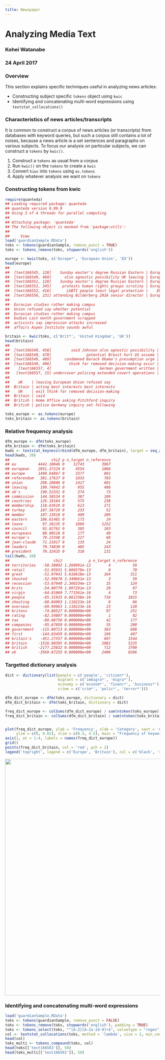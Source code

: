 ```yaml
---
title: Newspaper
---
```


# Analyzing Media Text

### Kohei Watanabe
### 24 April 2017



### Overview

This section explains specific techniques useful in analyzing news articles:

* Constructing subject specific `tokens` object using `kwic`
* Identifying and concatenating multi-word expressions using `textstat_collocations()`

### Characteristics of news articles/transcripts

It is common to construct a corpus of news articles (or transcripts) from databases with keyword queries, but such a corpus still contains a lot of noises, because a news article is a set sentences and paragraphs on various subjects. To focus our analysis on particular subjects, we can construct a `tokens` by `kwic()`.

1. Construct a `tokens` as usual from a corpus
2. Run `kwic()` on the `tokens` to create a `kwic` 
3. Convert `kiwc` into `tokens` using `as.tokens`
4. Apply whatever analysis we want on `tokens`

### Constructing tokens from kwic


```r
require(quanteda)
## Loading required package: quanteda
## quanteda version 0.99.9
## Using 3 of 4 threads for parallel computing
## 
## Attaching package: 'quanteda'
## The following object is masked from 'package:utils':
## 
##     View
load('guardianSample.RData')
toks <- tokens(guardianSample, remove_punct = TRUE)
toks <- tokens_remove(toks, stopwords('english'))

europe <- kwic(toks, c('Europe*', 'European Union', 'EU'))
head(europe)
##                                                                          
##  [text166545, 128]    Sunday master's degree Russian Eastern | European |
##  [text166549, 460]      also agnostic possibility UK leaving | European |
##  [text166551, 128]    Sunday master's degree Russian Eastern | European |
##  [text166552, 345]     protests human rights groups scrutiny | European |
##  [text166552, 416]       LGBTI people least legal protection |    EU    |
##  [text166556, 231] attending Bilderberg 2016 senior director | European |
##                                            
##  Eurasian studies rather making campus     
##  Union refused say whether potential       
##  Eurasian studies rather making campus     
##  bodies Last month government scrapped     
##  activists say impression attacks increased
##  affairs Aspen Institute sounds awful

britain <- kwic(toks, c('Brit*', 'United Kingdom', 'UK'))
head(britain)
##                                                                    
##  [text166549, 458]         said Johnson also agnostic possibility |
##  [text166549, 470]                potential Brexit hurt US assume |
##  [text166549, 489]      condemned Barack Obama's presumption urge |
##  [text166549, 496]        think far removed decision-making occur |
##    [text166557, 4]                      German government written |
##   [text166557, 15] undercover policing extended covert operations |
##                                                  
##    UK    | leaving European Union refused say    
##  Britain | acting best interests best interests  
##    UK    | exit think far removed decision-making
##  Britain | said                                  
##  British | Home Office asking Pitchford inquiry  
##  British | police Germany inquiry set following

toks_europe <- as.tokens(europe)
toks_britain <- as.tokens(britain)
```

### Relative frequency analysis

```r
dfm_europe <- dfm(toks_europe)
dfm_britain <- dfm(toks_britain)
kwds <- textstat_keyness(rbind(dfm_europe, dfm_britain), target = seq_along(toks_europe))
head(kwds, 20)
##                   chi2 p n_target n_reference
## eu          4442.10046 0    12743        3967
## european    2051.37224 0     4554        1066
## europe      1498.64867 0     3377         801
## referendum   381.17637 0     1833         783
## union        298.20806 0     1417         601
## leaving      199.74942 0      955         406
## uk's         190.52331 0      374          73
## commission   144.58534 0      387         109
## countries    126.19164 0      575         238
## membership   118.63619 0      613         271
## turkey       107.58729 0      233          52
## member       107.13918 0      499         209
## eastern      106.61401 0      173          24
## leave         97.28235 0     1866        1252
## council       91.82762 0      305         103
## europeans     80.90518 0      177          40
## europe's      79.23348 0      227          68
## jean-claude   71.21817 0      133          24
## leaders       70.74838 0      485         243
## president     70.32435 0      318         131
tail(kwds, 20)
##                    chi2            p n_target n_reference
## territories   -50.38892 1.260991e-12        4          59
## retail        -51.95931 5.666578e-13        8          70
## great         -51.97641 5.616618e-13      164         311
## shouted       -52.99678 3.340661e-13        3          59
## recession     -53.67940 2.360334e-13       35         124
## brits         -54.00779 1.997291e-13       20          97
## virgin        -64.81069 7.771561e-16        4          73
## people        -65.31925 6.661338e-16      716        1015
## shouting      -68.84903 1.110223e-16        0          66
## overseas      -69.99963 1.110223e-16       23         120
## britons       -74.88527 0.000000e+00       97         251
## rating        -82.54807 0.000000e+00        1          82
## tax           -89.08758 0.000000e+00       42         177
## companies     -95.67059 0.000000e+00       55         208
## government   -115.00713 0.000000e+00      363         688
## first        -144.03459 0.000000e+00      196         497
## britain's    -451.27557 0.000000e+00      607        1544
## britain     -1516.90395 0.000000e+00     2082        5225
## british     -2177.23832 0.000000e+00      712        3700
## uk          -3569.67255 0.000000e+00     2406        8266
```

### Targetted dictionary analysis 

```r
dict <- dictionary(list(people = c('people', 'citizen*'), 
                        migrant = c('immigra*', 'migra*'),
                        economy = c('econom*', 'financ*', 'business*'),
                        crime = c('crim*', 'polic*', 'terror*')))

dfm_dict_europe <- dfm(toks_europe, dictionary = dict)
dfm_dict_britain <- dfm(toks_britain, dictionary = dict)

freq_dict_europe <- colSums(dfm_dict_europe) / sum(ntoken(toks_europe))
freq_dict_britain <- colSums(dfm_dict_britain) / sum(ntoken(toks_britain))


plot(freq_dict_europe, ylab = 'Frequency', xlab = 'Category', xaxt = 'n', 
     ylim = c(0, 0.01), xlim = c(0.5, 4.5), main = "Frequency of keywords")
axis(1, at = 1:4, labels = names(freq_dict_europe))
grid()
points(freq_dict_britain, col = 'red', pch = 2)
legend('topright', legend = c('Europe', 'Britain'), col = c('black', 'red'), pch = 1:2)
```

<img src="/_advanced/guardian_files/figure-html/unnamed-chunk-4-1.svg" width="768" />

### Identifying and concatenating multi-word expressions


```r
load('guardianSample.RData')
toks <- tokens(guardianSample, remove_punct = FALSE)
toks <- tokens_remove(toks, stopwords('english'), padding = TRUE)
toks <- tokens_select(toks, "^[A-Z][A-Za-z0-9]+$", valuetype = "regex", padding = TRUE)
col <- textstat_collocations(toks, method = 'lambda', size = 2, min_count = 100)
head(col)
toks_multi <- tokens_compound(toks, col)
head(toks[['text166563']], 50)
head(toks_multi[['text166563']], 50)

```
